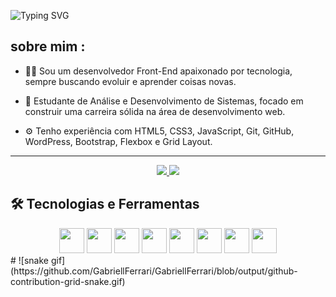 ![Typing SVG](https://readme-typing-svg.demolab.com?font=Fira+Code&size=30&pause=1000&center=true&vCenter=true&width=600&lines=Olá!+Meu+nome+é+Gabriel+Ferrari.;Seja+bem-vindo!)




<h2> sobre mim :</h2>

- 👨‍💻 Sou um desenvolvedor Front-End apaixonado por tecnologia, sempre buscando evoluir e aprender coisas novas.
  
- 📘 Estudante de Análise e Desenvolvimento de Sistemas, focado em construir uma carreira sólida na área de desenvolvimento web.
  
- ⚙️ Tenho experiência com HTML5, CSS3, JavaScript, Git, GitHub, WordPress, Bootstrap, Flexbox e Grid Layout.

 <hr>

  <div align="center">
  <a href="https://github.com/GabriellFerrari">
    <img height="180em" src="https://github-readme-stats.vercel.app/api?username=GabriellFerrari&show_icons=true&theme=dark&include_all_commits=true&count_private=true"/>
    <img height="180em" src="https://github-readme-stats.vercel.app/api/top-langs/?username=GabriellFerrari&layout=compact&langs_count=16&theme=dark"/>
  </a>
</div>


<h2>🛠️ Tecnologias e Ferramentas</h2>
<div align="center">
  <img src="https://cdn.jsdelivr.net/gh/devicons/devicon/icons/javascript/javascript-original.svg" width="40" height="40"/>
  <img src="https://cdn.jsdelivr.net/gh/devicons/devicon/icons/html5/html5-original.svg" width="40" height="40"/>
  <img src="https://cdn.jsdelivr.net/gh/devicons/devicon/icons/css3/css3-original.svg" width="40" height="40"/>
  <img src="https://cdn.jsdelivr.net/gh/devicons/devicon/icons/python/python-original.svg" width="40" height="40"/>
  <img src="https://cdn.jsdelivr.net/gh/devicons/devicon/icons/git/git-original.svg" width="40" height="40"/>
  <img src="https://cdn.jsdelivr.net/gh/devicons/devicon/icons/wordpress/wordpress-original.svg" width="40" height="40"/>
  <img src="https://cdn.jsdelivr.net/gh/devicons/devicon/icons/figma/figma-original.svg" width="40" height="40"/>
  <img src="https://cdn.jsdelivr.net/gh/devicons/devicon/icons/notion/notion-original.svg" width="40" height="40"/>
</div>
# ![snake gif](https://github.com/GabriellFerrari/GabriellFerrari/blob/output/github-contribution-grid-snake.gif)


